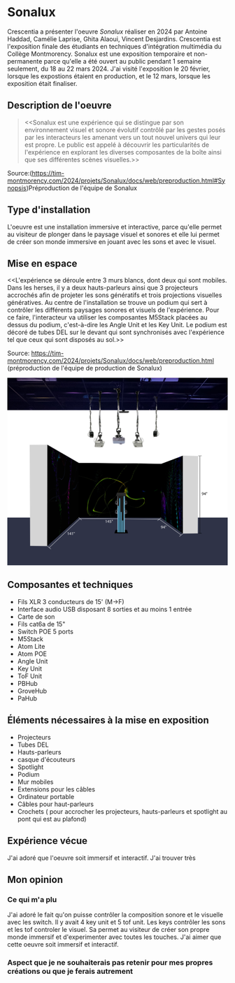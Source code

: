 # Sonalux
Crescentia a présenter l'oeuvre *Sonalux* réaliser en 2024 par Antoine Haddad, Camélie Laprise, Ghita Alaoui, Vincent Desjardins. Crescentia est l'exposition finale des étudiants  en techniques d'intégration multimédia du Collège Montmorency. Sonalux est une exposition temporaire et non-permanente parce qu'elle a été ouvert au public pendant 1 semaine seulement, du 18 au 22 mars 2024. J'ai visité l'exposition le  20 février, lorsque les expostions étaient en production, et le 12 mars, lorsque les exposition était finaliser. 
## Description de l'oeuvre
> <<Sonalux est une expérience qui se distingue par son environnement visuel et sonore évolutif contrôlé par les gestes posés par les interacteurs les amenant vers un tout nouvel univers qui leur est propre. Le public est appelé à découvrir les particularités de l'expérience en explorant les diverses composantes de la boîte ainsi que ses différentes scènes visuelles.>>

Source:(https://tim-montmorency.com/2024/projets/Sonalux/docs/web/preproduction.html#Synopsis)Préproduction de l'équipe de Sonalux

## Type d'installation
L'oeuvre est une installation immersive et interactive, parce qu'elle permet au visiteur de plonger dans le paysage visuel et sonores et elle lui permet de créer son monde immersive en jouant avec les sons et avec le visuel.
## Mise en espace
  <<L'expérience se déroule entre 3 murs blancs, dont deux qui sont mobiles. Dans les herses, il y a deux hauts-parleurs ainsi que 3 projecteurs accrochés afin de projeter les sons génératifs et trois projections visuelles génératives. Au centre de l'installation se trouve un podium qui sert à contrôler les différents paysages sonores et visuels de l'expérience. Pour ce faire, l'interacteur va utiliser les composantes M5Stack placées au dessus du podium, c'est-à-dire les Angle Unit et les Key Unit. Le podium est décoré de tubes DEL sur le devant qui sont synchronisés avec l'expérience tel que ceux qui sont disposés au sol.>>

Source: https://tim-montmorency.com/2024/projets/Sonalux/docs/web/preproduction.html (préproduction de l'équipe de production de Sonalux)

![photo](media/plantation_sonalux.png)
## Composantes et techniques
- Fils XLR 3 conducteurs de 15' (M->F)
- Interface audio USB disposant 8 sorties et au moins 1 entrée
- Carte de son
- Fils cat6a de 15"
- Switch POE 5 ports
- M5Stack
- Atom Lite
- Atom POE
- Angle Unit
- Key Unit
- ToF Unit
- PBHub
- GroveHub
- PaHub

## Éléments nécessaires à la mise en exposition
- Projecteurs
- Tubes DEL
- Hauts-parleurs
- casque d'écouteurs
- Spotlight
- Podium
- Mur mobiles
- Extensions pour les câbles
- Ordinateur portable
- Câbles pour haut-parleurs
- Crochets ( pour accrocher les projecteurs, hauts-parleurs et spotlight au pont qui est au plafond)

##  Expérience vécue
J'ai adoré que l'oeuvre soit immersif et interactif. J'ai trouver très
## Mon opinion
### Ce qui m'a plu
J'ai adoré le fait qu'on puisse contrôler la composition sonore et le visuelle avec les switch. Il y avait 4 key unit et 5 tof unit. Les keys contrôler les sons et les tof controler le visuel. Sa permet au visiteur de créer son propre monde immersif et d'experimenter avec toutes les touches. J'ai aimer que cette oeuvre soit immersif et interactif.
###  Aspect que je ne souhaiterais pas retenir pour mes propres créations ou que je ferais autrement

